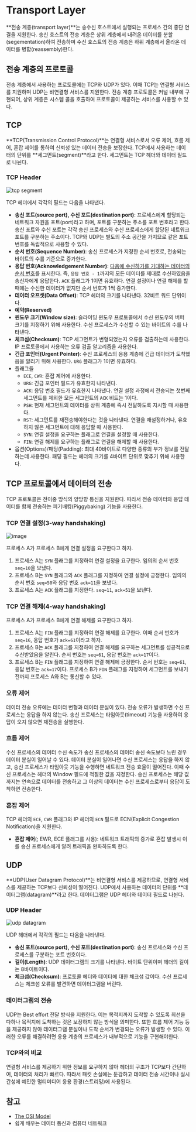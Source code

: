 # Transport Layer

**전송 계층(transport layer)**는 송수신 호스트에서 실행되는 프로세스 간의 종단 연결을 지원한다. 송신 호스트의 전송 계층은 상위 계층에서 내려온 데이터를 분할(segementation)하여 전송하며 수신 호스트의 전송 계층은 하위 계층에서 올라온 데이터를 병합(reassembly)한다.



## 전송 계층의 프로토콜

전송 계층에서 사용하는 프로토콜에는 TCP와 UDP가 있다. 이때 TCP는 연결형 서비스를 지원하며 UDP는 비연결형 서비스를 지원한다. 전송 계층 프로토콜은 커널 내부에 구현되어, 상위 계층은 시스템 콜을 호출하여 프로토콜이 제공하는 서비스를 사용할 수 있다.



## TCP

**TCP(Transmission Control Protocol)**는 연결형 서비스로서 오류 제어, 흐름 제어, 혼잡 제어를 통하여 신뢰성 있는 데이터 전송을 보장한다. TCP에서 사용하는 데이터의 단위를 **세그먼트(segment)**라고 한다. 세그먼트는 TCP 헤더와 데이터 필드로 나뉜다.

### TCP Header

![tcp segment](https://user-images.githubusercontent.com/57662010/195682499-2f7fffd4-b7ea-479b-8bb1-9b70d3a214de.png)

TCP 헤더에서 각각의 필드는 다음을 나타낸다.

- **송신 포트(source port), 수신 포트(destination port)**: 프로세스에게 할당되는 네트워크 자원을 포트(port)라고 하며, 포트를 구분하는 주소를 포트 번호라고 한다. 송신 포트와 수신 포트는 각각 송신 프로세스와 수신 프로세스에게 할당된 네트워크 포트를 구분하는 주소이다. TCP와 UDP는 별도의 주소 공간을 가지므로 같은 포트 번호를 독립적으로 사용할 수 있다.
- **순서 번호(Sequence Number)**: 송신 프로세스가 지정한 순서 번호로, 전송되는 바이트의 수를 기준으로 증가한다.
- **응답 번호(Acknowledgement Number)**: <u>다음에 수신하기를 기대하는 데이터의 순서 번호</u>를 표시한다. 즉, `응답 번호 - 1`까지의 모든 데이터를 제대로 수신하였음을 송신자에게 응답한다. `ACK` 플래그가 1이면 유효하다. 연결 설정이나 연결 해제를 할 때에는 수신한 데이터가 없지만 순서 번호가 1씩 증가한다.
- **데이터 오프셋(Data Offset)**: TCP 헤더의 크기를 나타낸다. 32비트 워드 단위이다.
- **예약(Reserved)**
- **윈도우 크기(Window size)**: 슬라이딩 윈도우 프로토콜에서 수신 윈도우의 버퍼 크기를 지정하기 위해 사용한다. 수신 프로세스가 수신할 수 있는 바이트의 수를 나타낸다.
- **체크섬(Checksum)**: TCP 세그먼트가 변형되었는지 오류를 검출하는데 사용한다. IP 프로토콜에서 사용하는 오류 검출 알고리즘을 사용한다.
- **긴급 포인터(Urgent Pointer)**: 수신 프로세스의 응용 계층에 긴급 데이터가 도착했음을 알리기 위해 사용한다. `URG` 플래그가 1이면 유효하다.
- 플래그들
  - `ECE`, `CWR`: 혼잡 제어에 사용한다.
  - `URG`: 긴급 포인터 필드가 유효한지 나타낸다.
  - `ACK`: 응답 번호 필드가 유효한지 나타낸다. 연결 설정 과정에서 전송되는 첫번째 세그먼트를 제외한 모든 세그먼트의 `ACK` 비트는 1이다.
  - `PSH`: 현재 세그먼트의 데이터를 상위 계층에 즉시 전달하도록 지시할 때 사용한다.
  - `RST`: 세그먼트를 재전송해야한다는 것을 나타낸다. 연결을 재설정하거나, 유효하지 않은 세그먼트에 대해 응답할 때 사용한다. 
  - `SYN`: 연결 설정을 요구하는 플래그로 연결을 설정할 때 사용한다.
  - `FIN`: 연결 해제를 요구하는 플래그로 연결을 해제할 때 사용한다.
- 옵션(Options)/패딩(Padding): 최대 40바이트로 다양한 종류의 부가 정보를 전달하는데 사용한다. 패딩 필드는 헤더의 크기를 4바이트 단위로 맞추기 위해 사용한다.



## TCP 프로토콜에서 데이터의 전송

TCP 프로토콜은 전이중 방식의 양방향 통신을 지원한다. 따라서 전송 데이터와 응답 데이터를 함께 전송하는 피기배킹(Piggybaking) 기능을 사용한다.



### TCP 연결 설정(3-way handshaking)

![image](https://user-images.githubusercontent.com/57662010/195692118-fc854fa0-6317-4eb9-bf1f-aab67510988d.png)

프로세스 A가 프로세스 B에게 연결 설정을 요구한다고 하자.

1. 프로세스 A는 `SYN` 플래그를 지정하여 연결 설정을 요구한다. 임의의 순서 번호 `seq=10`을 보냈다.
2. 프로세스 B는 `SYN` 플래그와 `ACK` 플래그를 지정하여 연결 설정에 긍정한다. 임의의 순서 번호 `seq=50`와 응답 번호 `ack=11`을 보낸다.
3. 프로세스 A는 `ACK` 플래그를 지정한다. `seq=11`, `ack=51`을 보낸다.



### TCP 연결 해제(4-way handshaking)

프로세스 A가 프로세스 B에게 연결 해제를 요구한다고 하자.

1. 프로세스 A는 `FIN` 플래그를 지정하여 연결 해제를 요구한다. 이때 순서 번호가 `seq=16`, 응답 번호가 `ack=61`이라고 하자.
2. 프로세스 B는 `ACK` 플래그를 지정하여 연결 해제를 요구하는 세그먼트를 성공적으로 수신받았음을 알린다. 순서 번호는 `seq=61`, 응답 번호는 `ack=17`이다.
3. 프로세스 B는 `FIN` 플래그를 지정하여 연결 해제에 긍정한다. 순서 번호는 `seq=61`, 응답 번호는 `ack=17`이다. 프로세스 B가 `FIN` 플래그를 지정하여 세그먼트를 보내기 전까지 프로세스 A와 B는 통신할 수 있다.



### 오류 제어

데이터 전송 오류에는 데이터 변형과 데이터 분실이 있다. 전송 오류가 발생하면 수신 프로세스는 응답을 하지 않는다. 송신 프로세스는 타임아웃(timeout) 기능을 사용하여 응답이 오지 않으면 재전송을 실행한다.



### 흐름 제어

수신 프로세스의 데이터 수신 속도가 송신 프로세스의 데이터 송신 속도보다 느린 경우 데이터 분실이 일어날 수 있다. 데이터 분실이 일어나면 수신 프로세스는 응답을 하지 않고, 송신 프로세스가 타임아웃 기능을 수행하면 네트워크 전송 효율이 떨어진다. 이때 수신 프로세스는 헤더의 Window 필드에 적절한 값을 지정한다. 송신 프로세스는 해당 값까지는 연속으로 데이터를 전송하고 그 이상의 데이터는 수신 프로세스로부터 응답이 도착하면 전송한다.



### 혼잡 제어

TCP 헤더의 `ECE`, `CWR` 플래그와 IP 헤더의 `ECN` 필드로 ECN(Explicit Congestion Notification)을 지원한다.

- **혼잡 제어**(; EWR, ECE 플래그를 사용): 네트워크 트래픽의 증가로 혼잡 발생시 이를 송신 프로세스에게 알려 트래픽을 완화하도록 한다.



## UDP

**UDP(User Datagram Protocol)**는 비연결형 서비스를 제공하므로, 연결형 서비스를 제공하는 TCP보다 신뢰성이 떨어진다. UDP에서 사용하는 데이터의 단위를 **데이터그램(datagram)**라고 한다. 데이터그램은 UDP 헤더와 데이터 필드로 나뉜다.

### UDP Header

![udp datagram](https://user-images.githubusercontent.com/57662010/195682494-7fec1634-f11e-4f0a-8f24-f590fafb491e.png)

UDP 헤더에서 각각의 필드는 다음을 나타낸다.

- **송신 포트(source port), 수신 포트(destination port)**: 송신 프로세스와 수신 프로세스를 구분하는 포트 번호이다.
- **길이(Length)**: UDP 데이터그램의 크기를 나타낸다. 바이트 단위이며 헤더의 길이는 8바이트이다.
- **체크섬(Checksum)**: 프로토콜 헤더와 데이터에 대한 체크섬 값이다. 수신 프로세스는 체크섬 오류를 발견하면 데이터그램을 버린다.

### 데이터그램의 전송

UDP는 Best effort 전달 방식을 지원한다. 이는 목적지까지 도착할 수 있도록 최선을 다하나 목적지에 도착하는 것은 보장하지 않는 방식을 의미한다. 또한 흐름 제어 기능 등을 제공하지 않아 데이터그램 분실이나 도착 순서가 변경되는 오류가 발생할 수 있다. 이러한 오류를 해결하려면 응용 계층의 프로세스가 내부적으로 기능을 구현해야한다.

### TCP와의 비교

연결형 서비스를 제공하기 위한 정보를 요구하지 않아 헤더의 구조가 TCP보다 간단하여, 데이터의 처리가 빠르다. 따라서 패킷 손실에는 둔감하고 데이터 전송 시간이나 실시간성에 예민한 멀티미디어 응용 환경(스트리밍)에 사용된다.



## 참고

- [The OSI Model](https://www.coengoedegebure.com/osi-model/)
- 쉽게 배우는 데이터 통신과 컴퓨터 네트워크